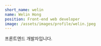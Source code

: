 ```yaml
---
short_name: welin
name: Welin Hong
position: Front-end web developer
image: /assets/images/profile/welin.jpeg
---
```

프론트엔드 개발자입니다.
